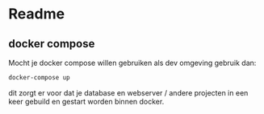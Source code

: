 # Readme

## docker compose
Mocht je docker compose willen gebruiken als dev omgeving gebruik dan:

```bash
docker-compose up
```
dit zorgt er voor dat je database en webserver / andere projecten in een keer gebuild en gestart worden binnen docker.